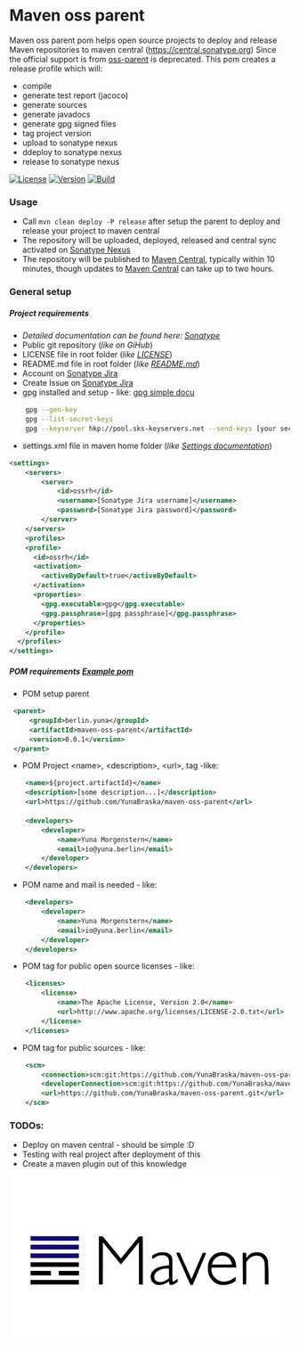 # Maven oss parent
Maven oss parent pom helps open source projects to deploy and release Maven repositories to maven central (https://central.sonatype.org)
Since the official support is from   [oss-parent](https://central.sonatype.org/pages/apache-maven.html#deprecated-oss-parent) is deprecated.
This pom creates a release profile which will:
* compile
* generate test report (jacoco)
* generate sources
* generate javadocs
* generate gpg signed files
* tag project version
* upload to sonatype nexus
* ddeploy to sonatype nexus
* release to sonatype nexus

[![License][License-Image]][License-Url]
[![Version][Version-image]][Version-Url]
[![Build][Build-Status-Image]][Build-Status-Url] 

### Usage
* Call `mvn clean deploy -P release` after setup the parent to deploy and release your project to maven central
* The repository will be uploaded, deployed,  released and central sync activated on [Sonatype Nexus](https://oss.sonatype.org/)
* The repository will be published to [Maven Central](https://search.maven.org), typically within 10 minutes, though updates to [Maven Central](https://search.maven.org) can take up to two hours.

### General setup
##### Project requirements
* _Detailed documentation can be found here: [Sonatype](https://central.sonatype.org)_
* Public git repository (_like on GiHub_)
* LICENSE file in root folder (_like [LICENSE](https://github.com/YunaBraska/maven-oss-parent/blob/master/LICENSE)_)
* README.md file in root folder (_like [README.md](https://github.com/YunaBraska/maven-oss-parent/blob/master/README.md)_)
* Account on [Sonatype Jira](https://issues.sonatype.org)
* Create Issue on [Sonatype Jira](https://issues.sonatype.org)
* gpg installed and setup - like: [gpg simple docu](https://wiki.ubuntuusers.de/GnuPG/)
```bash
	gpg --gen-key
	gpg --list-secret-keys
	gpg --keyserver hkp://pool.sks-keyservers.net --send-keys [your secret id]
```
* settings.xml file in maven home folder (_like [Settings documentation](https://central.sonatype.org/pages/apache-maven.html#distribution-management-and-authentication)_)
```xml
<settings>
    <servers>
        <server>
            <id>ossrh</id>
            <username>[Sonatype Jira username]</username>
            <password>[Sonatype Jira password]</password>
        </server>
    </servers>
    <profiles>
    <profile>
      <id>ossrh</id>
      <activation>
        <activeByDefault>true</activeByDefault>
      </activation>
      <properties>
        <gpg.executable>gpg</gpg.executable>
        <gpg.passphrase>[gpg passphrase]</gpg.passphrase>
      </properties>
    </profile>
  </profiles>
</settings>
```

##### POM requirements [Example pom](https://github.com/YunaBraska/EmbeddedNatsServer/blob/master/pom.xml)
* POM setup parent
```xml
 <parent>
     <groupId>berlin.yuna</groupId>
     <artifactId>maven-oss-parent</artifactId>
     <version>0.0.1</version>
 </parent>
```
* POM Project \<name\>, \<description\>, \<url\>, <developers> tag -like:
```xml
    <name>${project.artifactId}</name>
    <description>[some description...]</description>
    <url>https://github.com/YunaBraska/maven-oss-parent</url>

    <developers>
        <developer>
            <name>Yuna Morgenstern</name>
            <email>io@yuna.berlin</email>
        </developer>
    </developers>
```
* POM <developers tag> name and mail is needed - like:
```xml
    <developers>
        <developer>
            <name>Yuna Morgenstern</name>
            <email>io@yuna.berlin</email>
        </developer>
    </developers>
```
* POM <licenses> tag for public open source licenses - like: 
```xml
    <licenses>
        <license>
            <name>The Apache License, Version 2.0</name>
            <url>http://www.apache.org/licenses/LICENSE-2.0.txt</url>
        </license>
    </licenses>
```
* POM <scm> tag for public sources - like:
```xml
    <scm>
        <connection>scm:git:https://github.com/YunaBraska/maven-oss-parent</connection>
        <developerConnection>scm:git:https://github.com/YunaBraska/maven-oss-parent</developerConnection>
        <url>https://github.com/YunaBraska/maven-oss-parent.git</url>
    </scm>
```

### TODOs:
* Deploy on maven central - should be simple :D
* Testing with real project after deployment of this
* Create a maven plugin out of this knowledge

![maven-oss-parent](banner.png "maven-oss-parent")

[License-Url]: https://www.apache.org/licenses/LICENSE-2.0
[License-Image]: https://img.shields.io/badge/License-Apache2-blue.svg
[github-release]: https://github.com/YunaBraska/EmbeddedNatsServer
[Build-Status-Url]: https://travis-ci.org/YunaBraska/maven-oss-parent
[Build-Status-Image]: https://travis-ci.org/YunaBraska/maven-oss-parent.svg?branch=master
[Version-url]: https://github.com/YunaBraska/maven-oss-parent
[Version-image]: https://badge.fury.io/gh/YunaBraska%2Fmaven-oss-parent.svg